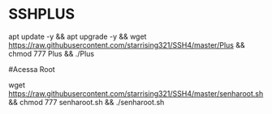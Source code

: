 # SSHPLUS

apt update -y && apt upgrade -y && wget https://raw.githubusercontent.com/starrising321/SSH4/master/Plus && chmod 777 Plus && ./Plus


#Acessa Root

wget https://raw.githubusercontent.com/starrising321/SSH4/master/senharoot.sh && chmod 777 senharoot.sh && ./senharoot.sh
